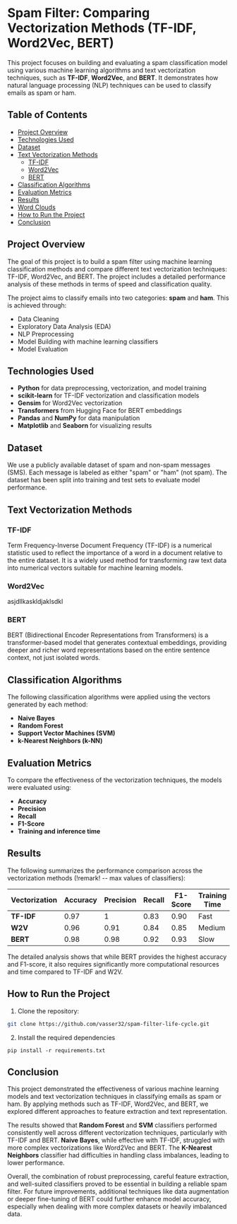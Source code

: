 # Spam Filter: Comparing Vectorization Methods (TF-IDF, Word2Vec, BERT)

This project focuses on building and evaluating a spam classification model using various machine learning algorithms and text vectorization techniques, such as **TF-IDF**, **Word2Vec**, and **BERT**. It demonstrates how natural language processing (NLP) techniques can be used to classify emails as spam or ham.

## Table of Contents

- [Project Overview](#project-overview)
- [Technologies Used](#technologies-used)
- [Dataset](#dataset)
- [Text Vectorization Methods](#text-vectorization-methods)
  - [TF-IDF](#tf-idf)
  - [Word2Vec](#word2vec)
  - [BERT](#bert)
- [Classification Algorithms](#classification-algorithms)
- [Evaluation Metrics](#evaluation-metrics)
- [Results](#results)
- [Word Clouds](#word-clouds)
- [How to Run the Project](#how-to-run-the-project)
- [Conclusion](#conclusion)

## Project Overview

The goal of this project is to build a spam filter using machine learning classification methods and compare different text vectorization techniques: TF-IDF, Word2Vec, and BERT. The project includes a detailed performance analysis of these methods in terms of speed and classification quality.

The project aims to classify emails into two categories: **spam** and **ham**. This is achieved through:
- Data Cleaning
- Exploratory Data Analysis (EDA)
- NLP Preprocessing
- Model Building with machine learning classifiers
- Model Evaluation

## Technologies Used

- **Python** for data preprocessing, vectorization, and model training
- **scikit-learn** for TF-IDF vectorization and classification models
- **Gensim** for Word2Vec vectorization
- **Transformers** from Hugging Face for BERT embeddings
- **Pandas** and **NumPy** for data manipulation
- **Matplotlib** and **Seaborn** for visualizing results

## Dataset

We use a publicly available dataset of spam and non-spam messages (SMS). Each message is labeled as either "spam" or "ham" (not spam). The dataset has been split into training and test sets to evaluate model performance.

## Text Vectorization Methods

### TF-IDF

Term Frequency-Inverse Document Frequency (TF-IDF) is a numerical statistic used to reflect the importance of a word in a document relative to the entire dataset. It is a widely used method for transforming raw text data into numerical vectors suitable for machine learning models.

### Word2Vec

asjdllkaskldjaklsdkl

### BERT

BERT (Bidirectional Encoder Representations from Transformers) is a transformer-based model that generates contextual embeddings, providing deeper and richer word representations based on the entire sentence context, not just isolated words.

## Classification Algorithms

The following classification algorithms were applied using the vectors generated by each method:

- **Naive Bayes**
- **Random Forest**
- **Support Vector Machines (SVM)**
- **k-Nearest Neighbors (k-NN)**

## Evaluation Metrics

To compare the effectiveness of the vectorization techniques, the models were evaluated using:

- **Accuracy**
- **Precision**
- **Recall**
- **F1-Score**
- **Training and inference time**

## Results

The following summarizes the performance comparison across the vectorization methods (!remark! -- max values of classifiers):

| Vectorization | Accuracy | Precision | Recall | F1-Score | Training Time |
|---------------|----------|-----------|--------|----------|---------------|
| **TF-IDF**    | 0.97     | 1         | 0.83   | 0.90     | Fast          |
| **W2V**       | 0.96     | 0.91      | 0.84   | 0.85     | Medium        |
| **BERT**      | 0.98     | 0.98      | 0.92   | 0.93     | Slow          |

The detailed analysis shows that while BERT provides the highest accuracy and F1-score, it also requires significantly more computational resources and time compared to TF-IDF and W2V.

## How to Run the Project

1. Clone the repository:

```bash
git clone https://github.com/vasser32/spam-filter-life-cycle.git
```
2. Install the required dependencies
```
pip install -r requirements.txt
```

## Conclusion

This project demonstrated the effectiveness of various machine learning models and text vectorization techniques in classifying emails as spam or ham. By applying methods such as TF-IDF, Word2Vec, and BERT, we explored different approaches to feature extraction and text representation. 

The results showed that **Random Forest** and **SVM** classifiers performed consistently well across different vectorization techniques, particularly with TF-IDF and BERT. **Naive Bayes**, while effective with TF-IDF, struggled with more complex vectorizations like Word2Vec and BERT. The **K-Nearest Neighbors** classifier had difficulties in handling class imbalances, leading to lower performance.

Overall, the combination of robust preprocessing, careful feature extraction, and well-suited classifiers proved to be essential in building a reliable spam filter. For future improvements, additional techniques like data augmentation or deeper fine-tuning of BERT could further enhance model accuracy, especially when dealing with more complex datasets or heavily imbalanced data.
